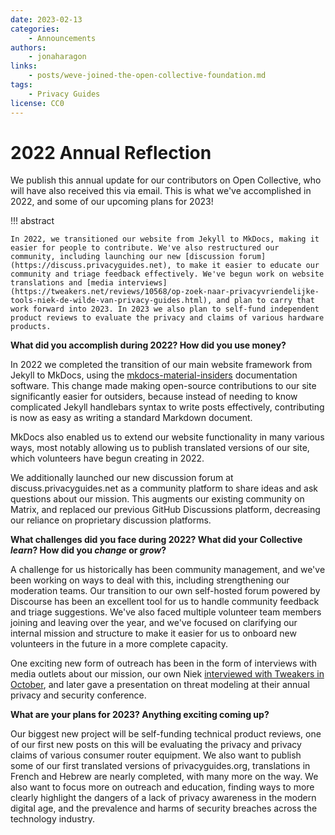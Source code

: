```yaml
---
date: 2023-02-13
categories:
    - Announcements
authors:
    - jonaharagon
links:
    - posts/weve-joined-the-open-collective-foundation.md
tags:
    - Privacy Guides
license: CC0
---
```

# 2022 Annual Reflection

We publish this annual update for our contributors on Open Collective, who will have also received this via email. This is what we've accomplished in 2022, and some of our upcoming plans for 2023!<!-- more -->

!!! abstract

    In 2022, we transitioned our website from Jekyll to MkDocs, making it easier for people to contribute. We've also restructured our community, including launching our new [discussion forum](https://discuss.privacyguides.net), to make it easier to educate our community and triage feedback effectively. We've begun work on website translations and [media interviews](https://tweakers.net/reviews/10568/op-zoek-naar-privacyvriendelijke-tools-niek-de-wilde-van-privacy-guides.html), and plan to carry that work forward into 2023. In 2023 we also plan to self-fund independent product reviews to evaluate the privacy and claims of various hardware products.
    
**What did you accomplish during 2022? How did you use money?**

In 2022 we completed the transition of our main website framework from Jekyll to MkDocs, using the [mkdocs-material-insiders](https://squidfunk.github.io/mkdocs-material/insiders/) documentation software. This change made making open-source contributions to our site significantly easier for outsiders, because instead of needing to know complicated Jekyll handlebars syntax to write posts effectively, contributing is now as easy as writing a standard Markdown document.

MkDocs also enabled us to extend our website functionality in many various ways, most notably allowing us to publish translated versions of our site, which volunteers have begun creating in 2022.

We additionally launched our new discussion forum at discuss.privacyguides.net as a community platform to share ideas and ask questions about our mission. This augments our existing community on Matrix, and replaced our previous GitHub Discussions platform, decreasing our reliance on proprietary discussion platforms.

**What challenges did you face during 2022? What did your Collective *learn*? How did you *change* or *grow*?**

A challenge for us historically has been community management, and we've been working on ways to deal with this, including strengthening our moderation teams. Our transition to our own self-hosted forum powered by Discourse has been an excellent tool for us to handle community feedback and triage suggestions. We've also faced multiple volunteer team members joining and leaving over the year, and we've focused on clarifying our internal mission and structure to make it easier for us to onboard new volunteers in the future in a more complete capacity.

One exciting new form of outreach has been in the form of interviews with media outlets about our mission, our own Niek [interviewed with Tweakers in October](https://tweakers.net/reviews/10568/op-zoek-naar-privacyvriendelijke-tools-niek-de-wilde-van-privacy-guides.html), and later gave a presentation on threat modeling at their annual privacy and security conference.

**What are your plans for 2023? Anything exciting coming up?**

Our biggest new project will be self-funding technical product reviews, one of our first new posts on this will be evaluating the privacy and privacy claims of various consumer router equipment. We also want to publish some of our first translated versions of privacyguides.org, translations in French and Hebrew are nearly completed, with many more on the way. We also want to focus more on outreach and education, finding ways to more clearly highlight the dangers of a lack of privacy awareness in the modern digital age, and the prevalence and harms of security breaches across the technology industry.
